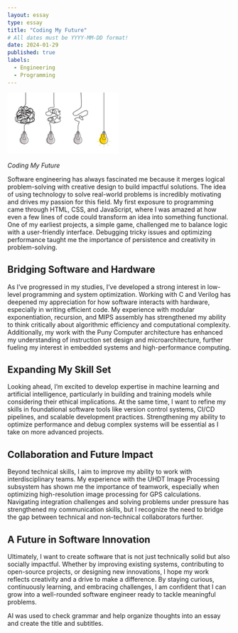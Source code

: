 ```yaml
---
layout: essay
type: essay
title: "Coding My Future"
# All dates must be YYYY-MM-DD format!
date: 2024-01-29
published: true
labels:
  - Engineering
  - Programming
---
```


<img width="250px" class="rounded float-start pe-4" src="../img/chaos_to_clarity.jpg">

*Coding My Future*

Software engineering has always fascinated me because it merges logical problem-solving with creative design to build impactful solutions. The idea of using technology to solve real-world problems is incredibly motivating and drives my passion for this field. My first exposure to programming came through HTML, CSS, and JavaScript, where I was amazed at how even a few lines of code could transform an idea into something functional. One of my earliest projects, a simple game, challenged me to balance logic with a user-friendly interface. Debugging tricky issues and optimizing performance taught me the importance of persistence and creativity in problem-solving.

## Bridging Software and Hardware

As I’ve progressed in my studies, I’ve developed a strong interest in low-level programming and system optimization. Working with C and Verilog has deepened my appreciation for how software interacts with hardware, especially in writing efficient code. My experience with modular exponentiation, recursion, and MIPS assembly has strengthened my ability to think critically about algorithmic efficiency and computational complexity. Additionally, my work with the Puny Computer architecture has enhanced my understanding of instruction set design and microarchitecture, further fueling my interest in embedded systems and high-performance computing.

## Expanding My Skill Set

Looking ahead, I’m excited to develop expertise in machine learning and artificial intelligence, particularly in building and training models while considering their ethical implications. At the same time, I want to refine my skills in foundational software tools like version control systems, CI/CD pipelines, and scalable development practices. Strengthening my ability to optimize performance and debug complex systems will be essential as I take on more advanced projects.

## Collaboration and Future Impact

Beyond technical skills, I aim to improve my ability to work with interdisciplinary teams. My experience with the UHDT Image Processing subsystem has shown me the importance of teamwork, especially when optimizing high-resolution image processing for GPS calculations. Navigating integration challenges and solving problems under pressure has strengthened my communication skills, but I recognize the need to bridge the gap between technical and non-technical collaborators further.

## A Future in Software Innovation

Ultimately, I want to create software that is not just technically solid but also socially impactful. Whether by improving existing systems, contributing to open-source projects, or designing new innovations, I hope my work reflects creativity and a drive to make a difference. By staying curious, continuously learning, and embracing challenges, I am confident that I can grow into a well-rounded software engineer ready to tackle meaningful problems.

AI was used to check grammar and help organize thoughts into an essay and create the title and subtitles.
